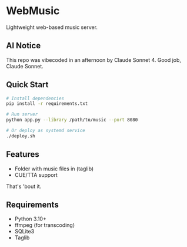 # WebMusic

Lightweight web-based music server.

## AI Notice

This repo was vibecoded in an afternoon by Claude Sonnet 4. Good job, Claude Sonnet.

## Quick Start

```bash
# Install dependencies
pip install -r requirements.txt

# Run server
python app.py --library /path/to/music --port 8080

# Or deploy as systemd service
./deploy.sh
```

## Features

- Folder with music files in (taglib)
- CUE/TTA support

That's 'bout it.

## Requirements

- Python 3.10+
- ffmpeg (for transcoding)
- SQLite3
- Taglib
